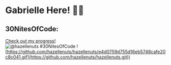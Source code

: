 # Gabrielle Here! 🥨✨

## 30NitesOfCode:
  [Check out my progress!](https://www.codedex.io/@hazellenuts/30-nites-of-code)  
  ![@hazellenuts #30NitesOfCode](https://www.codedex.io/api/petStatus?user=hazellenuts)
![https://github.com/hazellenuts/hazellenuts/e4d0759d755d16eb5748cafe20c8c041.gif](https://github.com/hazellenuts/hazellenuts.git))

